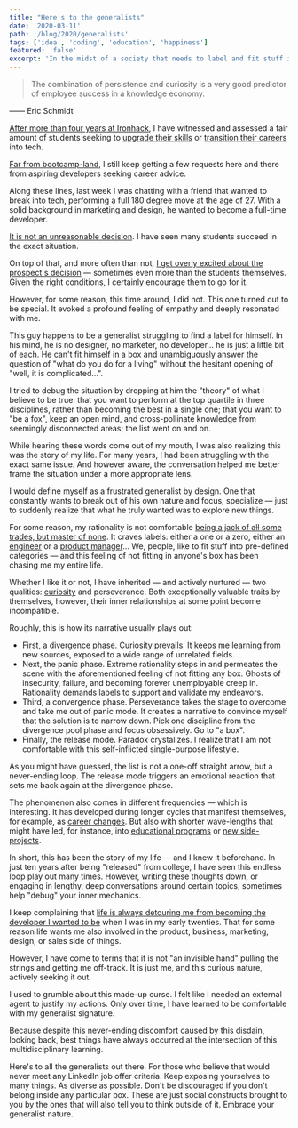 ```yaml
---
title: "Here's to the generalists"
date: '2020-03-11'
path: '/blog/2020/generalists'
tags: ['idea', 'coding', 'education', 'happiness']
featured: 'false'
excerpt: 'In the midst of a society that needs to label and fit stuff into mental boxes, only over time, I have grown comfortable with my generalist nature. Here is some love and encouragement to all the generalists out there.'
---
```


> The combination of persistence and curiosity is a very good predictor of employee success in a knowledge economy.

—— Eric Schmidt

[After more than four years at Ironhack](/work/ironhack), I have witnessed and assessed a fair amount of students seeking to [upgrade their skills](/blog/2016/hybrid-profile) or [transition their careers](https://medium.com/ironhack/de-picar-piedra-a-picar-c%C3%B3digo-b2ee72b5d80d) into tech.

[Far from bootcamp-land](/blog/2020/hi-from-gamestry), I still keep getting a few requests here and there from aspiring developers seeking career advice.

Along these lines, last week I was chatting with a friend that wanted to break into tech, performing a full 180 degree move at the age of 27. With a solid background in marketing and design, he wanted to become a full-time developer.

[It is not an unreasonable decision](/blog/2016/ironhack-experience). I have seen many students succeed in the exact situation.

On top of that, and more often than not, [I get overly excited about the prospect's decision](/blog/2017/alignment) — sometimes even more than the students themselves. Given the right conditions, I certainly encourage them to go for it.

However, for some reason, this time around, I did not. This one turned out to be special. It evoked a profound feeling of empathy and deeply resonated with me.

This guy happens to be a generalist struggling to find a label for himself. In his mind, he is no designer, no marketer, no developer... he is just a little bit of each. He can't fit himself in a box and unambiguously answer the question of "what do you do for a living" without the hesitant opening of "well, it is complicated...".

I tried to debug the situation by dropping at him the "theory" of what I believe to be true: that you want to perform at the top quartile in three disciplines, rather than becoming the best in a single one; that you want to "be a fox", keep an open mind, and cross-pollinate knowledge from seemingly disconnected areas; the list went on and on.

While hearing these words come out of my mouth, I was also realizing this was the story of my life. For many years, I had been struggling with the exact same issue. And however aware, the conversation helped me better frame the situation under a more appropriate lens.

I would define myself as a frustrated generalist by design. One that constantly wants to break out of his own nature and focus, specialize — just to suddenly realize that what he truly wanted was to explore new things.

For some reason, my rationality is not comfortable [being a jack of ~~all~~ some trades, but master of none](https://en.wikipedia.org/wiki/Jack_of_all_trades,_master_of_none). It craves labels: either a one or a zero, either an [engineer](/blog/2013/industrial-engineer) or a [product manager](/blog/2017/back-to-product)... We, people, like to fit stuff into pre-defined categories — and this feeling of not fitting in anyone's box has been chasing me my entire life.

Whether I like it or not, I have inherited — and actively nurtured — two qualities: [curiosity](/blog/2017/curiosity-trumps-everything) and perseverance. Both exceptionally valuable traits by themselves, however, their inner relationships at some point become incompatible.

Roughly, this is how its narrative usually plays out:

- First, a divergence phase. Curiosity prevails. It keeps me learning from new sources, exposed to a wide range of unrelated fields.
- Next, the panic phase. Extreme rationality steps in and permeates the scene with the aforementioned feeling of not fitting any box. Ghosts of insecurity, failure, and becoming forever unemployable creep in. Rationality demands labels to support and validate my endeavors.
- Third, a convergence phase. Perseverance takes the stage to overcome and take me out of panic mode. It creates a narrative to convince myself that the solution is to narrow down. Pick one discipline from the divergence pool phase and focus obsessively. Go to "a box".
- Finally, the release mode. Paradox crystalizes. I realize that I am not comfortable with this self-inflicted single-purpose lifestyle.

As you might have guessed, the list is not a one-off straight arrow, but a never-ending loop. The release mode triggers an emotional reaction that sets me back again at the divergence phase.

The phenomenon also comes in different frequencies — which is interesting. It has developed during longer cycles that manifest themselves, for example, as [career changes](/blog/2015/hi-from-ironhack). But also with shorter wave-lengths that might have led, for instance, into [educational programs](/blog/2018/udacity-dand) or [new side-projects](/blog/2019/radio-lanza).

In short, this has been the story of my life — and I knew it beforehand. In just ten years after being "released" from college, I have seen this endless loop play out many times. However, writing these thoughts down, or engaging in lengthy, deep conversations around certain topics, sometimes help "debug" your inner mechanics.

I keep complaining that [life is always detouring me from becoming the developer I wanted to be](/blog/2019/right-time) when I was in my early twenties. That for some reason life wants me also involved in the product, business, marketing, design, or sales side of things.

However, I have come to terms that it is not "an invisible hand" pulling the strings and getting me off-track. It is just me, and this curious nature, actively seeking it out.

I used to grumble about this made-up curse. I felt like I needed an external agent to justify my actions. Only over time, I have learned to be comfortable with my generalist signature.

Because despite this never-ending discomfort caused by this disdain, looking back, best things have always occurred at the intersection of this multidisciplinary learning.

Here's to all the generalists out there. For those who believe that would never meet any LinkedIn job offer criteria. Keep exposing yourselves to many things. As diverse as possible. Don't be discouraged if you don't belong inside any particular box. These are just social constructs brought to you by the ones that will also tell you to think outside of it. Embrace your generalist nature.

